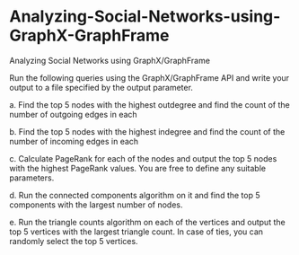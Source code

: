 # Analyzing-Social-Networks-using-GraphX-GraphFrame
Analyzing Social Networks using GraphX/GraphFrame


Run the following queries using the GraphX/GraphFrame API and write your output to a file specified by the output parameter.

a. Find the top 5 nodes with the highest outdegree and find the count of the number of outgoing edges in each

b. Find the top 5 nodes with the highest indegree and find the count of the number of incoming edges in each

c. Calculate PageRank for each of the nodes and output the top 5 nodes with the highest PageRank values. You are free to define any suitable parameters.

d. Run the connected components algorithm on it and find the top 5 components with the largest number of nodes.

e. Run the triangle counts algorithm on each of the vertices and output the top 5 vertices with the
largest triangle count. In case of ties, you can randomly select the top 5 vertices.

